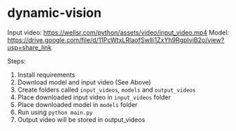 # dynamic-vision


Input video: https://wellsr.com/python/assets/video/input_video.mp4
Model: https://drive.google.com/file/d/11PcWtxLRIaofSwIIi1ZxYh9RgpIviB2o/view?usp=share_link

Steps: 
1. Install requirements
2. Download model and input video (See Above)
3. Create folders called `input_videos`, `models` and `output_videos`
4. Place downloaded input video in `input_videos` folder
5. Place downloaded model in `models` folder
6. Run using `python main.py`
7. Output video will be stored in output_videos